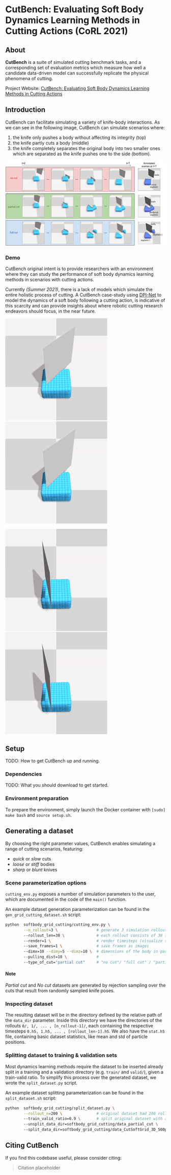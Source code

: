 # CutBench: Evaluating Soft Body Dynamics Learning Methods in Cutting Actions (CoRL 2021)

## About

**CutBench** is a suite of simulated cutting benchmark tasks, and a corresponding set of evaluation metrics which measure how well a candidate data-driven model can successfully replicate the physical phenomena of cutting.

Project Website: [CutBench: Evaluating Soft Body Dynamics Learning Methods in Cutting Actions](https://sites.google.com/view/cutbench/homepage)

## Introduction

CutBench can facilitate simulating a variety of knife-body interactions. As we can see in the following image, CutBench can simulate scenarios where:
1. the knife only pushes a body without affecting its integrity (top)
2. the knife partly cuts a body (middle)
3. the knife completely separates the original body into two smaller ones which are separated as the knife pushes one to the side (bottom).

![alt text](./fig/cutting_scenarios.png "Overview of the different cutting scenarios simulated in CutBench")

### Demo

CutBench original intent is to provide researchers with an environment where they can study the performance of soft body dynamics learning methods in scenarios with cutting actions.

Currently _(Summer 2021)_, there is a lack of models which simulate the entire holistic process of cutting. A CutBench case-study using [DPI-Net](http://dpi.csail.mit.edu/) to model the dynamics of a soft body following a cutting action, is indicative of this scarcity and can provide insights about where robotic cutting research endeavors should focus, in the near future.

![](./fig/post_cutting_dynamics/partial_cut_gt.gif "Partial cut ground-truth rollout")  ![](./fig/post_cutting_dynamics/partial_cut_pred.gif "Partial cut predicted rollout")

![](./fig/post_cutting_dynamics/full_cut_gt.gif "Full cut ground-truth rollout")  ![](./fig/post_cutting_dynamics/full_cut_pred.gif "Full cut predicted rollout")

## Setup

TODO: How to get CutBench up and running.

### Dependencies

TODO: What you should download to get started.

### Environment preparation

To prepare the environment, simply launch the Docker container with ``[sudo] make bash`` and ``source setup.sh``.

## Generating a dataset

By choosing the right parameter values, CutBench enables simulating a range of cutting scenarios, featuring:
* _quick_ or _slow_ cuts
* _loose_ or _stiff_ bodies
* _sharp_ or _blunt_ knives

### Scene parameterization options

``cutting_env.py`` exposes a number of simulation parameters to the user, which are documented in the code of the ``main()`` function.

An example dataset generation parameterization can be found in the ``gen_grid_cutting_dataset.sh`` script:

```bash
python  softbody_grid_cutting/cutting_env.py \
        --n_rollout=3 \                 # generate 3 simulation rollouts
        --rollout_len=30 \              # each rollout consists of 30 timesteps (frames)
        --render=1 \                    # render timesteps (visualize simulation)
        --save_frames=1 \               # save frames as images
        --dimx=10 --dimy=5 --dimz=10 \  # dimensions of the body in particles, here we have a 10x5x10 box, dimy is the height in particles
        --pulling_dist=10 \             #
        --type_of_cut="partial cut"     # "no cut"/ "full cut" / "partial cut", depending on what we want to do with the body
```

#### Note

_Partial cut_ and _No cut_ datasets are generated by rejection sampling over the cuts that result from randomly sampled knife poses.

### Inspecting dataset

The resulting dataset will be in the directory defined by the relative path of the ``data_dir`` parameter. Inside this directory we have the directories of the rollouts ``0/, 1/, ... , [n_rollout-1]/``, each containing the respective timesteps ``0.h5, 1.h5, ... , [rollout_len-1].h5``. We also have the ``stat.h5`` file, containing basic dataset statistics, like mean and std of particle positions.

### Splitting dataset to training & validation sets

Most dynamics learning methods require the dataset to be inserted already split in a training and a validation directory (e.g. ``train/`` and ``valid/``), given a train-valid ratio. To simplify this process over the generated dataset, we wrote the ``split_dataset.py`` script.

An example dataset splitting parameterization can be found in the ``split_dataset.sh`` script:

```bash
python  softbody_grid_cutting/split_dataset.py \
        --rollout_n=200 \               # original dataset had 200 rollout (total)
        --train_valid_ratio=0.9 \       # split original dataset with a 0.9 train-valid ratio, so 200 roll total --> 180 train roll and 20 valid roll
        --unsplit_data_dir=softbody_grid_cutting/data_partial_cut \     # path where original dataset is stored
        --split_data_dir=softbody_grid_cutting/data_CutSoftGrid_3D_500p_mixed_reactive_body_partial_cuts_17-06  # path where split dataset is stored

```

## Citing CutBench

If you find this codebase useful, please consider citing:

> Citation placeholder
